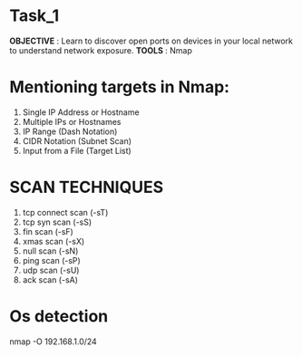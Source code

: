 # Task_1
**OBJECTIVE** : Learn to discover open ports on devices in your local network to
understand network exposure.
**TOOLS** : Nmap
# Mentioning  targets in Nmap:
1. Single IP Address or Hostname
2. Multiple IPs or Hostnames
3. IP Range (Dash Notation)
4. CIDR Notation (Subnet Scan)
5. Input from a File (Target List)

# SCAN TECHNIQUES
1. tcp connect scan (-sT)
2. tcp syn scan (-sS)
3. fin scan (-sF)
4. xmas scan (-sX)
5. null scan (-sN)
6. ping scan (-sP)
7. udp scan (-sU)
8. ack scan (-sA)

# Os detection 
nmap -O 192.168.1.0/24
